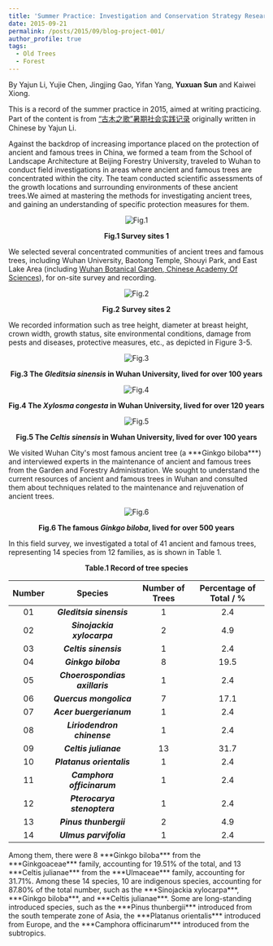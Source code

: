 ```yaml
---
title: 'Summer Practice: Investigation and Conservation Strategy Research Project of Ancient and Famous Trees in Wuhan, China'
date: 2015-09-21
permalink: /posts/2015/09/blog-project-001/
author_profile: true
tags:
  - Old Trees
  - Forest
---
```


By Yajun Li, Yujie Chen, Jingjing Gao, Yifan Yang, **Yuxuan Sun** and Kaiwei Xiong.

This is a record of the summer practice in 2015, aimed at writing practicing. Part of the content is from [“古木之歌”暑期社会实践记录](https://mp.weixin.qq.com/s/J6_QjB7GHjW-zujCMKccWg) originally written in Chinese by Yajun Li.

Against the backdrop of increasing importance placed on the protection of ancient and famous trees in China, we formed a team from the School of Landscape Architecture at Beijing Forestry University, traveled to Wuhan to conduct field investigations in areas where ancient and famous trees are concentrated within the city. The team conducted scientific assessments of the growth locations and surrounding environments of these ancient trees.We aimed at mastering the methods for investigating ancient trees, and gaining an understanding of specific protection measures for them.

<p><center><img src="/images/blog-images/blog-project-001-figure-001.png" alt="Fig.1"></center></p>
<p><center><b>Fig.1 Survey sites 1</b></center></p>

We selected several concentrated communities of ancient trees and famous trees, including Wuhan University, Baotong Temple, Shouyi Park, and East Lake Area (including [Wuhan Botanical Garden, Chinese Academy Of Sciences](http://english.wbg.cas.cn/)), for on-site survey and recording.

<p><center><img src="/images/blog-images/blog-project-001-figure-002.png" alt="Fig.2"></center></p>
<p><center><b>Fig.2 Survey sites 2</b></center></p>

We recorded information such as tree height, diameter at breast height, crown width, growth status, site environmental conditions, damage from pests and diseases, protective measures, etc., as depicted in Figure 3-5.

<p><center><img src="/images/blog-images/blog-project-001-figure-003.png" alt="Fig.3"></center></p>
<p><center><b>Fig.3 The <em>Gleditsia sinensis</em> in Wuhan University, lived for over 100 years</b></center></p>

<p><center><img src="/images/blog-images/blog-project-001-figure-004.png" alt="Fig.4"></center></p>
<p><center><b>Fig.4 The <em>Xylosma congesta</em> in Wuhan University, lived for over 120 years</b></center></p>

<p><center><img src="/images/blog-images/blog-project-001-figure-005.png" alt="Fig.5"></center></p>
<p><center><b>Fig.5 The <em>Celtis sinensis</em> in Wuhan University, lived for over 100 years</b></center></p>

<p>We visited Wuhan City's most famous ancient tree (a ***Ginkgo biloba***) and interviewed experts in the maintenance of ancient and famous trees from the Garden and Forestry Administration. We sought to understand the current resources of ancient and famous trees in Wuhan and consulted them about techniques related to the maintenance and rejuvenation of ancient trees.</p>

<p><center><img src="/images/blog-images/blog-project-001-figure-006.png" alt="Fig.6"></center></p>
<p><center><b>Fig.6 The famous <em>Ginkgo biloba</em>, lived for over 500 years</b></center></p>

In this field survey, we investigated a total of 41 ancient and famous trees, representing 14 species from 12 families, as is shown in Table 1.

<p><center><b>Table.1 Record of tree species</b></center></p>

| Number |          Species             | Number of Trees | Percentage of Total / % |
| :----: | :--------------------------: | :------------: | :---------------------: |
|   01   |   **_Gleditsia sinensis_**   |       1        |           2.4           |
|   02   | **_Sinojackia xylocarpa_**   |       2        |           4.9           |
|   03   |     **_Celtis sinensis_**    |       1        |           2.4           |
|   04   |       **_Ginkgo biloba_**    |       8        |          19.5           |
|   05   | **_Choerospondias axillaris_**|       1        |           2.4           |
|   06   |   **_Quercus mongolica_**    |       7        |          17.1           |
|   07   |   **_Acer buergerianum_**    |       1        |           2.4           |
|   08   | **_Liriodendron chinense_**  |       1        |           2.4           |
|   09   |     **_Celtis julianae_**    |      13        |          31.7           |
|   10   |  **_Platanus orientalis_**   |       1        |           2.4           |
|   11   | **_Camphora officinarum_**   |       1        |           2.4           |
|   12   | **_Pterocarya stenoptera_**  |       1        |           2.4           |
|   13   |    **_Pinus thunbergii_**    |       2        |           4.9           |
|   14   |    **_Ulmus parvifolia_**    |       1        |           2.4           |



<p>Among them, there were 8 ***Ginkgo biloba*** from the ***Ginkgoaceae*** family, accounting for 19.51% of the total, and 13 ***Celtis julianae*** from the ***Ulmaceae*** family, accounting for 31.71%. Among these 14 species, 10 are indigenous species, accounting for 87.80% of the total number, such as the ***Sinojackia xylocarpa***, ***Ginkgo biloba***, and ***Celtis julianae***. Some are long-standing introduced species, such as the ***Pinus thunbergii*** introduced from the south temperate zone of Asia, the ***Platanus orientalis*** introduced from Europe, and the ***Camphora officinarum*** introduced from the subtropics.</p>






